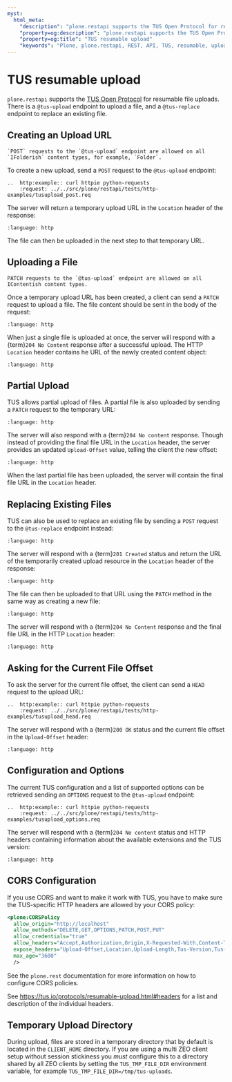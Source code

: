 ```yaml
---
myst:
  html_meta:
    "description": "plone.restapi supports the TUS Open Protocol for resumable file uploads. There is a @tus-upload endpoint to upload a file, and a @tus-replace endpoint to replace an existing file."
    "property=og:description": "plone.restapi supports the TUS Open Protocol for resumable file uploads. There is a @tus-upload endpoint to upload a file, and a @tus-replace endpoint to replace an existing file."
    "property=og:title": "TUS resumable upload"
    "keywords": "Plone, plone.restapi, REST, API, TUS, resumable, upload"
---
```


# TUS resumable upload

`plone.restapi` supports the [TUS Open Protocol](https://tus.io/) for resumable file uploads.
There is a `@tus-upload` endpoint to upload a file, and a `@tus-replace` endpoint to replace an existing file.


## Creating an Upload URL

```{note}
`POST` requests to the `@tus-upload` endpoint are allowed on all `IFolderish` content types, for example, `Folder`.
```

To create a new upload, send a `POST` request to the `@tus-upload` endpoint:

```{eval-rst}
..  http:example:: curl httpie python-requests
    :request: ../../src/plone/restapi/tests/http-examples/tusupload_post.req
```

The server will return a temporary upload URL in the `Location` header of the response:

```{literalinclude} ../../src/plone/restapi/tests/http-examples/tusupload_post.resp
:language: http
```

The file can then be uploaded in the next step to that temporary URL.


## Uploading a File

```{note}
PATCH requests to the `@tus-upload` endpoint are allowed on all IContentish content types.
```

Once a temporary upload URL has been created, a client can send a `PATCH` request to upload a file.
The file content should be sent in the body of the request:

```{literalinclude} ../../src/plone/restapi/tests/http-examples/tusupload_patch_finalized.req
:language: http
```

When just a single file is uploaded at once, the server will respond with a {term}`204 No Content` response after a successful upload.
The HTTP `Location` header contains he URL of the newly created content object:

```{literalinclude} ../../src/plone/restapi/tests/http-examples/tusupload_patch_finalized.resp
:language: http
```


## Partial Upload

TUS allows partial upload of files.
A partial file is also uploaded by sending a `PATCH` request to the temporary URL:

```{literalinclude} ../../src/plone/restapi/tests/http-examples/tusupload_patch.req
:language: http
```

The server will also respond with a {term}`204 No content` response.
Though instead of providing the final file URL in the `Location` header, the server provides an updated `Upload-Offset` value, telling the client the new offset:

```{literalinclude} ../../src/plone/restapi/tests/http-examples/tusupload_patch.resp
:language: http
```

When the last partial file has been uploaded, the server will contain the final file URL in the `Location` header.

## Replacing Existing Files

TUS can also be used to replace an existing file by sending a `POST` request to the `@tus-replace` endpoint instead:

```{literalinclude} ../../src/plone/restapi/tests/http-examples/tusreplace_post.req
:language: http
```

The server will respond with a {term}`201 Created` status and return the URL of the temporarily created upload resource in the `Location` header of the response:

```{literalinclude} ../../src/plone/restapi/tests/http-examples/tusupload_post.resp
:language: http
```

The file can then be uploaded to that URL using the `PATCH` method in the same way as creating a new file:

```{literalinclude} ../../src/plone/restapi/tests/http-examples/tusreplace_patch.req
:language: http
```

The server will respond with a {term}`204 No Content` response and the final file URL in the HTTP `Location` header:

```{literalinclude} ../../src/plone/restapi/tests/http-examples/tusreplace_patch.resp
:language: http
```


## Asking for the Current File Offset

To ask the server for the current file offset, the client can send a `HEAD` request to the upload URL:

```{eval-rst}
..  http:example:: curl httpie python-requests
    :request: ../../src/plone/restapi/tests/http-examples/tusupload_head.req
```

The server will respond with a {term}`200 OK` status and the current file offset in the `Upload-Offset` header:

```{literalinclude} ../../src/plone/restapi/tests/http-examples/tusupload_head.resp
:language: http
```


## Configuration and Options

The current TUS configuration and a list of supported options can be retrieved sending an `OPTIONS` request to the `@tus-upload` endpoint:

```{eval-rst}
..  http:example:: curl httpie python-requests
    :request: ../../src/plone/restapi/tests/http-examples/tusupload_options.req
```

The server will respond with a {term}`204 No content` status and HTTP headers containing information about the available extensions and the TUS version:

```{literalinclude} ../../src/plone/restapi/tests/http-examples/tusupload_options.resp
:language: http
```


## CORS Configuration

If you use CORS and want to make it work with TUS, you have to make sure the TUS-specific HTTP headers are allowed by your CORS policy:

```xml
<plone:CORSPolicy
  allow_origin="http://localhost"
  allow_methods="DELETE,GET,OPTIONS,PATCH,POST,PUT"
  allow_credentials="true"
  allow_headers="Accept,Authorization,Origin,X-Requested-With,Content-Type,Upload-Length,Upload-Offset,Tus-Resumable,Upload-Metadata,Lock-Token"
  expose_headers="Upload-Offset,Location,Upload-Length,Tus-Version,Tus-Resumable,Tus-Max-Size,Tus-Extension,Upload-Metadata"
  max_age="3600"
  />
```

See the `plone.rest` documentation for more information on how to configure CORS policies.

See <https://tus.io/protocols/resumable-upload.html#headers> for a list and description of the individual headers.


## Temporary Upload Directory

During upload, files are stored in a temporary directory that by default is located in the `CLIENT_HOME` directory.
If you are using a multi ZEO client setup without session stickiness you *must* configure this to a directory shared by all ZEO clients by setting the `TUS_TMP_FILE_DIR` environment variable, for example `TUS_TMP_FILE_DIR=/tmp/tus-uploads`.
